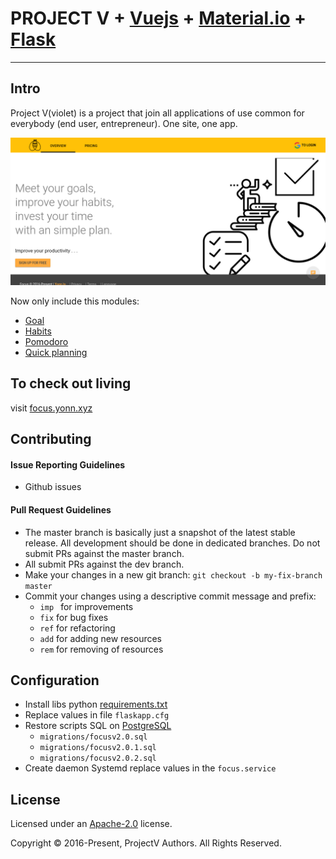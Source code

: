 # **PROJECT V** +  [Vuejs](https://vuejs.org) + [Material.io](https://material.io/) + [Flask](http://flask.pocoo.org/)
---

## Intro

Project V(violet) is a project that join all applications of use common
for everybody (end user, entrepreneur). One site, one app.

![Focus](screenshot/Focus.png)

Now only include this modules:

* [Goal]()
* [Habits]()
* [Pomodoro]()
* [Quick planning]()

## To check out living
visit [focus.yonn.xyz](https://focus.yonn.xyz)


## Contributing
#### Issue Reporting Guidelines
* Github issues

#### Pull Request Guidelines
* The master branch is basically just a snapshot of the latest stable release.
  All development should be done in dedicated branches.
  Do not submit PRs against the master branch.
* All submit PRs against the dev branch.
* Make your changes in a new git branch:
  ``git checkout -b my-fix-branch master``
* Commit your changes using a descriptive commit message and prefix:
    * ``imp `` for improvements
    * ``fix`` for bug fixes
    * ``ref`` for refactoring
    * ``add`` for adding new resources
    * ``rem`` for removing of resources

## Configuration
* Install libs python [requirements.txt](requirements.txt)
* Replace values in file ``flaskapp.cfg``
* Restore scripts SQL on [PostgreSQL](www.postgresql.org)
    * ``migrations/focusv2.0.sql``
    * ``migrations/focusv2.0.1.sql``
    * ``migrations/focusv2.0.2.sql``
* Create daemon Systemd replace values in the ``focus.service``



## License

Licensed under an [Apache-2.0](LICENSE) license.

Copyright © 2016-Present, ProjectV Authors. All Rights Reserved.